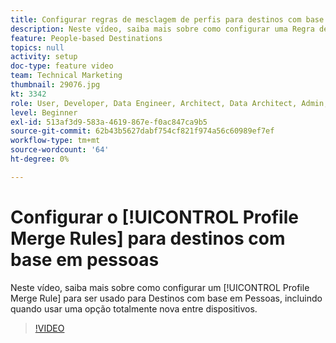 ```yaml
---
title: Configurar regras de mesclagem de perfis para destinos com base em pessoas
description: Neste vídeo, saiba mais sobre como configurar uma Regra de mesclagem de perfis a ser usada para Destinos com base em pessoas, incluindo quando usar uma nova opção entre dispositivos.
feature: People-based Destinations
topics: null
activity: setup
doc-type: feature video
team: Technical Marketing
thumbnail: 29076.jpg
kt: 3342
role: User, Developer, Data Engineer, Architect, Data Architect, Admin, Leader
level: Beginner
exl-id: 513af3d9-583a-4619-867e-f0ac847ca9b5
source-git-commit: 62b43b5627dabf754cf821f974a56c60989ef7ef
workflow-type: tm+mt
source-wordcount: '64'
ht-degree: 0%

---
```


# Configurar o [!UICONTROL Profile Merge Rules] para destinos com base em pessoas

Neste vídeo, saiba mais sobre como configurar um [!UICONTROL Profile Merge Rule] para ser usado para Destinos com base em Pessoas, incluindo quando usar uma opção totalmente nova entre dispositivos.

>[!VIDEO](https://video.tv.adobe.com/v/31680/?quality=12&captions=por_br)
